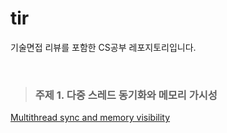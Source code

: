 # tir
 기술면접 리뷰를 포함한 CS공부 레포지토리입니다.

<br>

> ### 주제 1. 다중 스레드 동기화와 메모리 가시성
[Multithread sync and memory visibility](https://github.com/D-w-nJ/ir/pull/2)
